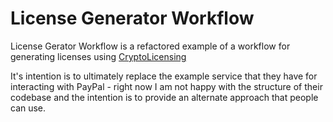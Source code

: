 License Generator Workflow
==========================

License Gerator Workflow is a refactored example of a workflow for generating licenses using [CryptoLicensing](http://www.ssware.com/cryptolicensing) 

It's intention is to ultimately replace the example service that they have for interacting with PayPal - right now I am not happy with the structure of their codebase and the intention is to provide an alternate approach that people can use.
